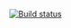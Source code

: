 [![Build status](https://ci.appveyor.com/api/projects/status/ckvbntrnnokdrg6w?svg=true)](https://ci.appveyor.com/project/Julia33483/testingapi-eavk2)